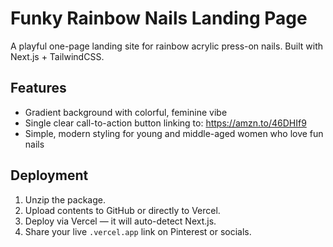 # Funky Rainbow Nails Landing Page

A playful one-page landing site for rainbow acrylic press-on nails. Built with Next.js + TailwindCSS.

## Features
- Gradient background with colorful, feminine vibe
- Single clear call-to-action button linking to: https://amzn.to/46DHIf9
- Simple, modern styling for young and middle-aged women who love fun nails

## Deployment
1. Unzip the package.
2. Upload contents to GitHub or directly to Vercel.
3. Deploy via Vercel — it will auto-detect Next.js.
4. Share your live `.vercel.app` link on Pinterest or socials.